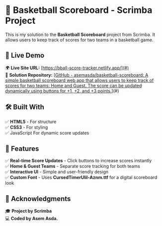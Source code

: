 # 🏀 Basketball Scoreboard - Scrimba Project

This is my solution to the **Basketball Scoreboard** project from Scrimba. It allows users to keep track of scores for two teams in a basketball game.



## 🔗 Live Demo

🌍 **Live Site URL:** [https://bball-score-tracker.netlify.app/](#)  
📂 **Solution Repository:** [[GitHub - asemasda/basketball-scoreboard: A simple basketball scoreboard web app that allows users to keep track of scores for two teams: Home and Guest. The score can be updated dynamically using buttons for +1, +2, and +3 points.](https://github.com/asemasda/basketball-scoreboard)](#)



## 🛠️ Built With

✅ **HTML5** - For structure  
✅ **CSS3** - For styling  
✅ JavaScript  For dynamic score updates



## 📌 Features

✅ **Real-time Score Updates** - Click buttons to increase scores instantly  
✅ **Home & Guest Teams** - Separate score tracking for both teams  
✅ **Interactive UI** - Simple and user-friendly design  
✅ **Custom Font** - Uses **CursedTimerUlil-Aznm.ttf** for a digital scoreboard look



## 📜 Acknowledgments

🎓 **Project by Scrimba**  
💻 **Coded by Asem Asda.**
